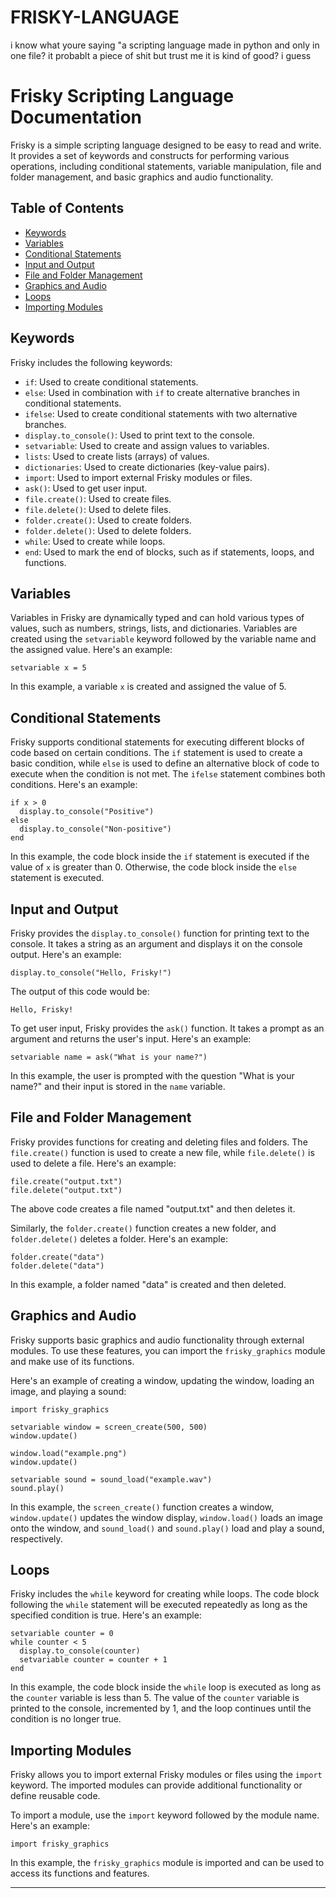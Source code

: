 # FRISKY-LANGUAGE
i know what youre saying "a scripting language made in python and only in one file? it probablt a piece of shit but trust me it is kind of good? i guess




# Frisky Scripting Language Documentation

Frisky is a simple scripting language designed to be easy to read and write. It provides a set of keywords and constructs for performing various operations, including conditional statements, variable manipulation, file and folder management, and basic graphics and audio functionality.

## Table of Contents

- [Keywords](#keywords)
- [Variables](#variables)
- [Conditional Statements](#conditional-statements)
- [Input and Output](#input-and-output)
- [File and Folder Management](#file-and-folder-management)
- [Graphics and Audio](#graphics-and-audio)
- [Loops](#loops)
- [Importing Modules](#importing-modules)

## Keywords

Frisky includes the following keywords:

- `if`: Used to create conditional statements.
- `else`: Used in combination with `if` to create alternative branches in conditional statements.
- `ifelse`: Used to create conditional statements with two alternative branches.
- `display.to_console()`: Used to print text to the console.
- `setvariable`: Used to create and assign values to variables.
- `lists`: Used to create lists (arrays) of values.
- `dictionaries`: Used to create dictionaries (key-value pairs).
- `import`: Used to import external Frisky modules or files.
- `ask()`: Used to get user input.
- `file.create()`: Used to create files.
- `file.delete()`: Used to delete files.
- `folder.create()`: Used to create folders.
- `folder.delete()`: Used to delete folders.
- `while`: Used to create while loops.
- `end`: Used to mark the end of blocks, such as if statements, loops, and functions.

## Variables

Variables in Frisky are dynamically typed and can hold various types of values, such as numbers, strings, lists, and dictionaries. Variables are created using the `setvariable` keyword followed by the variable name and the assigned value. Here's an example:

```frisky
setvariable x = 5
```

In this example, a variable `x` is created and assigned the value of 5.

## Conditional Statements

Frisky supports conditional statements for executing different blocks of code based on certain conditions. The `if` statement is used to create a basic condition, while `else` is used to define an alternative block of code to execute when the condition is not met. The `ifelse` statement combines both conditions. Here's an example:

```frisky
if x > 0
  display.to_console("Positive")
else
  display.to_console("Non-positive")
end
```

In this example, the code block inside the `if` statement is executed if the value of `x` is greater than 0. Otherwise, the code block inside the `else` statement is executed.

## Input and Output

Frisky provides the `display.to_console()` function for printing text to the console. It takes a string as an argument and displays it on the console output. Here's an example:

```frisky
display.to_console("Hello, Frisky!")
```

The output of this code would be:

```
Hello, Frisky!
```

To get user input, Frisky provides the `ask()` function. It takes a prompt as an argument and returns the user's input. Here's an example:

```frisky
setvariable name = ask("What is your name?")
```

In this example, the user is prompted with the question "What is your name?" and their input is stored in the `name` variable.

## File and Folder Management

Frisky provides functions for creating and deleting files and folders. The `file.create()` function is used to create a new file, while `file.delete()` is used to delete a file. Here's an example:

```frisky
file.create("output.txt")
file.delete("output.txt")
```

The above code creates a file named "output.txt" and then deletes it.

Similarly, the `folder.create()` function creates a new folder, and `folder.delete()` deletes a folder. Here's an example:

```frisky
folder.create("data")
folder.delete("data")
```

In this example, a folder named "data" is created and then deleted.

## Graphics and Audio

Frisky supports basic graphics and audio functionality through external modules. To use these features, you can import the `frisky_graphics` module and make use of its functions.

Here's an example of creating a window, updating the window, loading an image, and playing a sound:

```frisky
import frisky_graphics

setvariable window = screen_create(500, 500)
window.update()

window.load("example.png")
window.update()

setvariable sound = sound_load("example.wav")
sound.play()
```

In this example, the `screen_create()` function creates a window, `window.update()` updates the window display, `window.load()` loads an image onto the window, and `sound_load()` and `sound.play()` load and play a sound, respectively.

## Loops

Frisky includes the `while` keyword for creating while loops. The code block following the `while` statement will be executed repeatedly as long as the specified condition is true. Here's an example:

```frisky
setvariable counter = 0
while counter < 5
  display.to_console(counter)
  setvariable counter = counter + 1
end
```

In this example, the code block inside the `while` loop is executed as long as the `counter` variable is less than 5. The value of the `counter` variable is printed to the console, incremented by 1, and the loop continues until the condition is no longer true.

## Importing Modules

Frisky allows you to import external Frisky modules or files using the `import` keyword. The imported modules can provide additional functionality or define reusable code.

To import a module, use the `import` keyword followed by the module name. Here's an example:

```frisky
import frisky_graphics
```

In this example, the `frisky_graphics` module is imported and can be used to access its functions and features.

---


